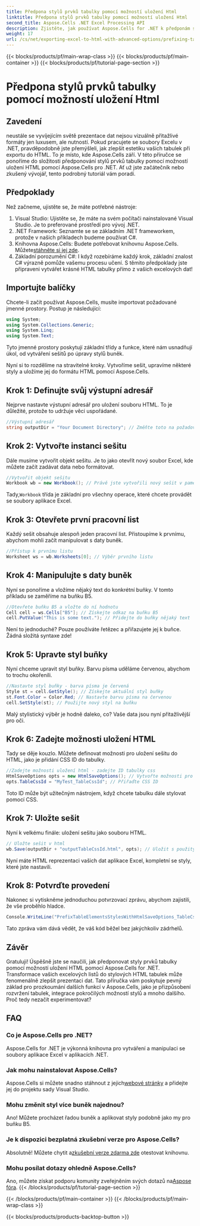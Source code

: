 ```yaml
---
title: Předpona stylů prvků tabulky pomocí možností uložení Html
linktitle: Předpona stylů prvků tabulky pomocí možností uložení Html
second_title: Aspose.Cells .NET Excel Processing API
description: Zjistěte, jak používat Aspose.Cells for .NET k předponám stylů tabulek v HTML a vylepšit exporty Excelu pomocí podrobných příkladů.
weight: 17
url: /cs/net/exporting-excel-to-html-with-advanced-options/prefixing-table-elements-styles/
---
```


{{< blocks/products/pf/main-wrap-class >}}
{{< blocks/products/pf/main-container >}}
{{< blocks/products/pf/tutorial-page-section >}}

# Předpona stylů prvků tabulky pomocí možností uložení Html

## Zavedení
neustále se vyvíjejícím světě prezentace dat nejsou vizuálně přitažlivé formáty jen luxusem, ale nutností. Pokud pracujete se soubory Excelu v .NET, pravděpodobně jste přemýšleli, jak zlepšit estetiku vašich tabulek při exportu do HTML. To je místo, kde Aspose.Cells září. V této příručce se ponoříme do složitosti předponování stylů prvků tabulky pomocí možností uložení HTML pomocí Aspose.Cells pro .NET. Ať už jste začátečník nebo zkušený vývojář, tento podrobný tutoriál vám poradí.
## Předpoklady
Než začneme, ujistěte se, že máte potřebné nástroje:
1. Visual Studio: Ujistěte se, že máte na svém počítači nainstalované Visual Studio. Je to preferované prostředí pro vývoj .NET.
2. .NET Framework: Seznamte se se základním .NET frameworkem, protože v našich příkladech budeme používat C#.
3.  Knihovna Aspose.Cells: Budete potřebovat knihovnu Aspose.Cells. Můžete[stáhněte si jej zde](https://releases.aspose.com/cells/net/).
4. Základní porozumění C#: I když rozebíráme každý krok, základní znalost C# výrazně pomůže vašemu procesu učení.
S těmito předpoklady jste připraveni vytvářet krásné HTML tabulky přímo z vašich excelových dat!
## Importujte balíčky
Chcete-li začít používat Aspose.Cells, musíte importovat požadované jmenné prostory. Postup je následující:
```csharp
using System;
using System.Collections.Generic;
using System.Linq;
using System.Text;
```
Tyto jmenné prostory poskytují základní třídy a funkce, které nám usnadňují úkol, od vytváření sešitů po úpravy stylů buněk.

Nyní si to rozdělíme na stravitelné kroky. Vytvoříme sešit, upravíme některé styly a uložíme jej do formátu HTML pomocí Aspose.Cells.
## Krok 1: Definujte svůj výstupní adresář
Nejprve nastavte výstupní adresář pro uložení souboru HTML. To je důležité, protože to udržuje věci uspořádané.
```csharp
//Výstupní adresář
string outputDir = "Your Document Directory"; // Změňte toto na požadovaný výstupní adresář
```
## Krok 2: Vytvořte instanci sešitu
Dále musíme vytvořit objekt sešitu. Je to jako otevřít nový soubor Excel, kde můžete začít zadávat data nebo formátovat.
```csharp
//Vytvořit objekt sešitu
Workbook wb = new Workbook(); // Právě jste vytvořili nový sešit v paměti
```
 Tady,`Workbook` třída je základní pro všechny operace, které chcete provádět se soubory aplikace Excel. 
## Krok 3: Otevřete první pracovní list
Každý sešit obsahuje alespoň jeden pracovní list. Přistoupíme k prvnímu, abychom mohli začít manipulovat s daty buněk.
```csharp
//Přístup k prvnímu listu
Worksheet ws = wb.Worksheets[0]; // Výběr prvního listu
```
## Krok 4: Manipulujte s daty buněk
Nyní se ponoříme a vložíme nějaký text do konkrétní buňky. V tomto příkladu se zaměříme na buňku B5.
```csharp
//Otevřete buňku B5 a vložte do ní hodnotu
Cell cell = ws.Cells["B5"]; // Získejte odkaz na buňku B5
cell.PutValue("This is some text."); // Přidejte do buňky nějaký text
```
Není to jednoduché? Pouze používáte řetězec a přiřazujete jej k buňce. Žádná složitá syntaxe zde!
## Krok 5: Upravte styl buňky
Nyní chceme upravit styl buňky. Barvu písma uděláme červenou, abychom to trochu okořenili.
```csharp
//Nastavte styl buňky - barva písma je červená
Style st = cell.GetStyle(); // Získejte aktuální styl buňky
st.Font.Color = Color.Red; // Nastavte barvu písma na červenou
cell.SetStyle(st); // Použijte nový styl na buňku
```
Malý stylistický výběr je hodně daleko, co? Vaše data jsou nyní přitažlivější pro oči.
## Krok 6: Zadejte možnosti uložení HTML
Tady se děje kouzlo. Můžete definovat možnosti pro uložení sešitu do HTML, jako je přidání CSS ID do tabulky.
```csharp
//Zadejte možnosti uložení html - zadejte ID tabulky css
HtmlSaveOptions opts = new HtmlSaveOptions(); // Vytvořte možnosti pro naše uložení HTML
opts.TableCssId = "MyTest_TableCssId"; // Přiřaďte CSS ID
```
Toto ID může být užitečným nástrojem, když chcete tabulku dále stylovat pomocí CSS.
## Krok 7: Uložte sešit
Nyní k velkému finále: uložení sešitu jako souboru HTML. 
```csharp
// Uložte sešit v html
wb.Save(outputDir + "outputTableCssId.html", opts); // Uložit s použitými možnostmi
```
Nyní máte HTML reprezentaci vašich dat aplikace Excel, kompletní se styly, které jste nastavili.
## Krok 8: Potvrďte provedení
Nakonec si vytiskněme jednoduchou potvrzovací zprávu, abychom zajistili, že vše proběhlo hladce.
```csharp
Console.WriteLine("PrefixTableElementsStylesWithHtmlSaveOptions_TableCssIdProperty executed successfully.");
```
Tato zpráva vám dává vědět, že váš kód běžel bez jakýchkoliv zádrhelů.
## Závěr
Gratuluji! Úspěšně jste se naučili, jak předponovat styly prvků tabulky pomocí možností uložení HTML pomocí Aspose.Cells for .NET. Transformace vašich excelových listů do stylových HTML tabulek může fenomenálně zlepšit prezentaci dat. Tato příručka vám poskytuje pevný základ pro prozkoumání dalších funkcí v Aspose.Cells, jako je přizpůsobení rozvržení tabulek, integrace pokročilých možností stylů a mnoho dalšího. Proč tedy nezačít experimentovat?
## FAQ
### Co je Aspose.Cells pro .NET?  
Aspose.Cells for .NET je výkonná knihovna pro vytváření a manipulaci se soubory aplikace Excel v aplikacích .NET.
### Jak mohu nainstalovat Aspose.Cells?  
 Aspose.Cells si můžete snadno stáhnout z jejich[webové stránky](https://releases.aspose.com/cells/net/) a přidejte jej do projektu sady Visual Studio.
### Mohu změnit styl více buněk najednou?  
Ano! Můžete procházet řadou buněk a aplikovat styly podobně jako my pro buňku B5.
### Je k dispozici bezplatná zkušební verze pro Aspose.Cells?  
 Absolutně! Můžete chytit a[zkušební verze zdarma zde](https://releases.aspose.com/) otestovat knihovnu.
### Mohu posílat dotazy ohledně Aspose.Cells?  
Ano, můžete získat podporu komunity zveřejněním svých dotazů na[Aspose fóra](https://forum.aspose.com/c/cells/9).
{{< /blocks/products/pf/tutorial-page-section >}}

{{< /blocks/products/pf/main-container >}}
{{< /blocks/products/pf/main-wrap-class >}}

{{< blocks/products/products-backtop-button >}}
